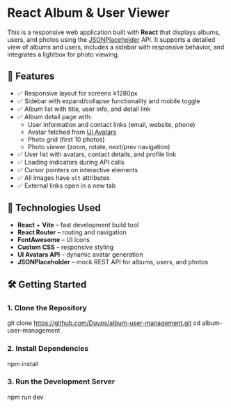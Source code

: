 # React Album & User Viewer

This is a responsive web application built with **React** that displays albums, users, and photos using the [JSONPlaceholder](https://jsonplaceholder.typicode.com) API. It supports a detailed view of albums and users, includes a sidebar with responsive behavior, and integrates a lightbox for photo viewing.

## 🚀 Features

- ✅ Responsive layout for screens ≥1280px
- ✅ Sidebar with expand/collapse functionality and mobile toggle
- ✅ Album list with title, user info, and detail link
- ✅ Album detail page with:
  - User information and contact links (email, website, phone)
  - Avatar fetched from [UI Avatars](https://ui-avatars.com)
  - Photo grid (first 10 photos)
  - Photo viewer (zoom, rotate, next/prev navigation)
- ✅ User list with avatars, contact details, and profile link
- ✅ Loading indicators during API calls
- ✅ Cursor pointers on interactive elements
- ✅ All images have `alt` attributes
- ✅ External links open in a new tab

## 🧱 Technologies Used

- **React** + **Vite** – fast development build tool
- **React Router** – routing and navigation
- **FontAwesome** – UI icons
- **Custom CSS** – responsive styling
- **UI Avatars API** – dynamic avatar generation    
- **JSONPlaceholder** – mock REST API for albums, users, and photos
  
## 🛠️ Getting Started

### 1. Clone the Repository
git clone https://github.com/Duyps/album-user-management.git
cd album-user-management

### 2.  Install Dependencies
npm install

### 3.  Run the Development Server
npm run dev
